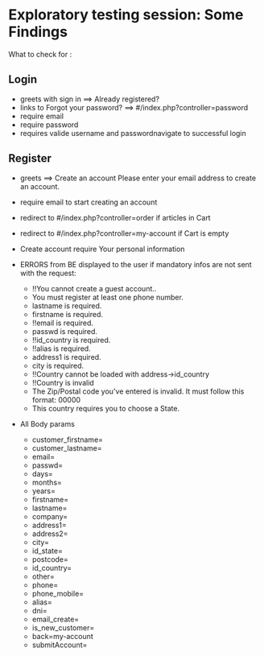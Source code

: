 
# Exploratory testing session: Some Findings
What to check for :
## Login

- greets with sign in ==> Already registered? 
- links to Forgot your password? ==> #/index.php?controller=password
- require email
- require password
- requires valide username and passwordnavigate to successful login

## Register

- greets ==> Create an account Please enter your email address to create an account.
- require email to start creating an account
- redirect to #/index.php?controller=order if articles in Cart
- redirect to #/index.php?controller=my-account if Cart is empty
- Create account require Your personal information
- ERRORS from BE displayed to the user if mandatory infos are not sent with the request:

    - !!You cannot create a guest account..
    - You must register at least one phone number.
    - lastname is required.
    - firstname is required.
    - !!email is required.
    - passwd is required.
    - !!id_country is required.
    - !!alias is required.
    - address1 is required.
    - city is required.
    - !!Country cannot be loaded with address->id_country
    - !!Country is invalid
    - The Zip/Postal code you've entered is invalid. It must follow this format: 00000
    - This country requires you to choose a State.


- All Body params
   - customer_firstname=
   - customer_lastname=
   - email=
   - passwd=
   - days=
   - months=
   - years=
   - firstname=
   - lastname=
   - company=
   - address1=
   - address2=
   - city=
   - id_state=
   - postcode=
   - id_country=
   - other=
   - phone=
   - phone_mobile=
   - alias=
   - dni=
   - email_create=
   - is_new_customer=
   - back=my-account
   - submitAccount=
